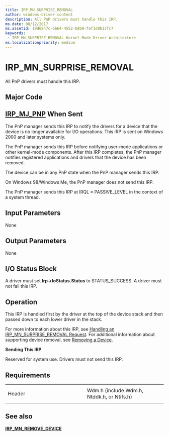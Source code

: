```yaml
---
title: IRP_MN_SURPRISE_REMOVAL
author: windows-driver-content
description: All PnP drivers must handle this IRP.
ms.date: 08/12/2017
ms.assetid: 19d6847c-6b64-4552-b8b8-fef1d9b13fc7
keywords:
 - IRP_MN_SURPRISE_REMOVAL Kernel-Mode Driver Architecture
ms.localizationpriority: medium
---
```


# IRP\_MN\_SURPRISE\_REMOVAL


All PnP drivers must handle this IRP.

Major Code
----------

[**IRP\_MJ\_PNP**](irp-mj-pnp.md)
When Sent
---------

The PnP manager sends this IRP to notify the drivers for a device that the device is no longer available for I/O operations. This IRP is sent on Windows 2000 and later systems only.

The PnP manager sends this IRP before notifying user-mode applications or other kernel-mode components. After this IRP completes, the PnP manager notifies registered applications and drivers that the device has been removed.

The device can be in any PnP state when the PnP manager sends this IRP.

On Windows 98/Windows Me, the PnP manager does not send this IRP.

The PnP manager sends this IRP at IRQL = PASSIVE\_LEVEL in the context of a system thread.

## Input Parameters


None

## Output Parameters


None

## I/O Status Block


A driver must set **Irp-&gt;IoStatus.Status** to STATUS\_SUCCESS. A driver must not fail this IRP.

Operation
---------

This IRP is handled first by the driver at the top of the device stack and then passed down to each lower driver in the stack.

For more information about this IRP, see [Handling an IRP\_MN\_SURPRISE\_REMOVAL Request](https://msdn.microsoft.com/library/windows/hardware/ff546699). For additional information about supporting device removal, see [Removing a Device](https://msdn.microsoft.com/library/windows/hardware/ff561046).

**Sending This IRP**

Reserved for system use. Drivers must not send this IRP.

Requirements
------------

<table>
<colgroup>
<col width="50%" />
<col width="50%" />
</colgroup>
<tbody>
<tr class="odd">
<td><p>Header</p></td>
<td>Wdm.h (include Wdm.h, Ntddk.h, or Ntifs.h)</td>
</tr>
</tbody>
</table>

## See also


[**IRP\_MN\_REMOVE\_DEVICE**](irp-mn-remove-device.md)

 

 





